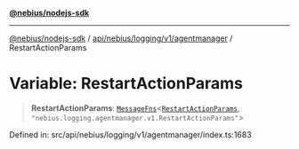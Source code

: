 [**@nebius/nodejs-sdk**](../../../../../../README.md)

***

[@nebius/nodejs-sdk](../../../../../../README.md) / [api/nebius/logging/v1/agentmanager](../README.md) / RestartActionParams

# Variable: RestartActionParams

> **RestartActionParams**: [`MessageFns`](../../../../../../runtime/protos/core/interfaces/MessageFns.md)\<[`RestartActionParams`](../interfaces/RestartActionParams.md), `"nebius.logging.agentmanager.v1.RestartActionParams"`\>

Defined in: src/api/nebius/logging/v1/agentmanager/index.ts:1683
